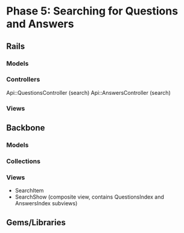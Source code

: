 # Phase 5: Searching for Questions and Answers

## Rails
### Models

### Controllers
Api::QuestionsController (search)
Api::AnswersController (search)

### Views

## Backbone
### Models

### Collections

### Views
* SearchItem
* SearchShow (composite view, contains QuestionsIndex and AnswersIndex subviews)

## Gems/Libraries

